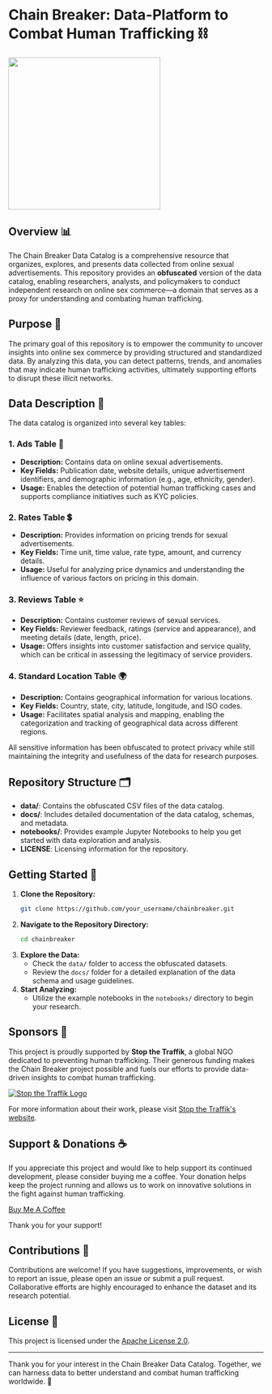 # Chain Breaker: Data-Platform to Combat Human Trafficking ⛓️

<img src="img-VTgCs9xTB5lwomeSh6tPHnx9.png](https://www.lcms.org/image/08-social-issues/Web-Banner-Human-Trafficking-1280x560.jpg" width="300px">

## Overview 📊

The Chain Breaker Data Catalog is a comprehensive resource that organizes, explores, and presents data collected from online sexual advertisements. This repository provides an **obfuscated** version of the data catalog, enabling researchers, analysts, and policymakers to conduct independent research on online sex commerce—a domain that serves as a proxy for understanding and combating human trafficking.

## Purpose 🎯

The primary goal of this repository is to empower the community to uncover insights into online sex commerce by providing structured and standardized data. By analyzing this data, you can detect patterns, trends, and anomalies that may indicate human trafficking activities, ultimately supporting efforts to disrupt these illicit networks.

## Data Description 📑

The data catalog is organized into several key tables:

### 1. Ads Table 📢
- **Description:** Contains data on online sexual advertisements.
- **Key Fields:** Publication date, website details, unique advertisement identifiers, and demographic information (e.g., age, ethnicity, gender).
- **Usage:** Enables the detection of potential human trafficking cases and supports compliance initiatives such as KYC policies.

### 2. Rates Table 💲
- **Description:** Provides information on pricing trends for sexual advertisements.
- **Key Fields:** Time unit, time value, rate type, amount, and currency details.
- **Usage:** Useful for analyzing price dynamics and understanding the influence of various factors on pricing in this domain.

### 3. Reviews Table ⭐
- **Description:** Contains customer reviews of sexual services.
- **Key Fields:** Reviewer feedback, ratings (service and appearance), and meeting details (date, length, price).
- **Usage:** Offers insights into customer satisfaction and service quality, which can be critical in assessing the legitimacy of service providers.

### 4. Standard Location Table 🌍
- **Description:** Contains geographical information for various locations.
- **Key Fields:** Country, state, city, latitude, longitude, and ISO codes.
- **Usage:** Facilitates spatial analysis and mapping, enabling the categorization and tracking of geographical data across different regions.

All sensitive information has been obfuscated to protect privacy while still maintaining the integrity and usefulness of the data for research purposes.

## Repository Structure 🗂️

- **data/**: Contains the obfuscated CSV files of the data catalog.
- **docs/**: Includes detailed documentation of the data catalog, schemas, and metadata.
- **notebooks/**: Provides example Jupyter Notebooks to help you get started with data exploration and analysis.
- **LICENSE**: Licensing information for the repository.

## Getting Started 🚀

1. **Clone the Repository:**
   ```bash
   git clone https://github.com/your_username/chainbreaker.git
   ```
2. **Navigate to the Repository Directory:**
   ```bash
   cd chainbreaker
   ```
3. **Explore the Data:**
   - Check the `data/` folder to access the obfuscated datasets.
   - Review the `docs/` folder for a detailed explanation of the data schema and usage guidelines.
4. **Start Analyzing:**
   - Utilize the example notebooks in the `notebooks/` directory to begin your research.

## Sponsors 🤝

This project is proudly supported by **Stop the Traffik**, a global NGO dedicated to preventing human trafficking. Their generous funding makes the Chain Breaker project possible and fuels our efforts to provide data-driven insights to combat human trafficking.  

[![Stop the Traffik Logo](https://stopthetraffik.org/wp-content/uploads/2024/04/social-open-graph-default.png)](https://stopthetraffik.org/)

For more information about their work, please visit [Stop the Traffik's website](https://stopthetraffik.org/).

## Support & Donations ☕️

If you appreciate this project and would like to help support its continued development, please consider buying me a coffee. Your donation helps keep the project running and allows us to work on innovative solutions in the fight against human trafficking.  

[Buy Me A Coffee](https://www.buymeacoffee.com/your_username)

Thank you for your support!

## Contributions 🤝

Contributions are welcome! If you have suggestions, improvements, or wish to report an issue, please open an issue or submit a pull request. Collaborative efforts are highly encouraged to enhance the dataset and its research potential.

## License 📄

This project is licensed under the [Apache License 2.0](LICENSE).

---

Thank you for your interest in the Chain Breaker Data Catalog. Together, we can harness data to better understand and combat human trafficking worldwide. 💪

